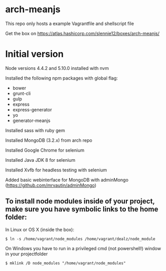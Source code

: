 # arch-meanjs

This repo only hosts a example Vagrantfile and shellscript file

Get the box on https://atlas.hashicorp.com/slennie12/boxes/arch-meanjs/

# Initial version
Node versions 4.4.2 and 5.10.0 installed with nvm

Installed the following npm packages with global flag:

- bower
- grunt-cli
- gulp
- express
- express-generator
- yo
- generator-meanjs

Installed sass with ruby gem

Installed MongoDB (3.2.x) from arch repo

Installed Google Chrome for selenium

Installed Java JDK 8 for selenium

Installed Xvfb for headless testing with selenium

Added basic webinterface for MongoDB with adminMongo (https://github.com/mrvautin/adminMongo)

##  To install node modules inside of your project, make sure you have symbolic links to the home folder:

In Linux or OS X (inside the box):

```shell
$ ln -s /home/vagrant/node_modules /home/vagrant/dealz/node_module
```

On Windows you have to run in a privileged cmd (not powershell!) window in your projectfolder
```shell
$ mklink /D node_modules "/home/vagrant/node_modules"
```

 
